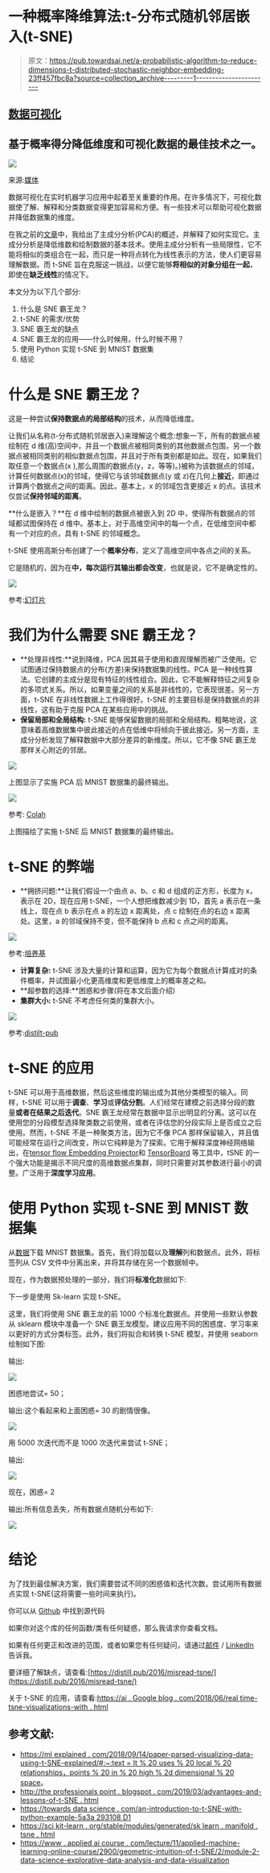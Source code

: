 # 一种概率降维算法:t-分布式随机邻居嵌入(t-SNE)

> 原文：<https://pub.towardsai.net/a-probabilistic-algorithm-to-reduce-dimensions-t-distributed-stochastic-neighbor-embedding-23ff457fbc8a?source=collection_archive---------1----------------------->

## [数据可视化](https://towardsai.net/p/category/data-visualization)

## 基于概率得分降低维度和可视化数据的最佳技术之一。

![](img/b854cbdce829bfc3bd1d4fdef3b7d53b.png)

来源:[媒体](https://medium.com/@jwu2/improving-collaborative-filtering-with-dimensionality-reduction-a99d08585dab)

数据可视化在实时机器学习应用中起着至关重要的作用。在许多情况下，可视化数据使了解、解释和分类数据变得更加容易和方便。有一些技术可以帮助可视化数据并降低数据集的维度。

在我之前的[文章](https://medium.com/@rajviishah/dimensionality-reduction-using-principal-component-analysis-pca-41e364615766)中，我给出了主成分分析(PCA)的概述，并解释了如何实现它。主成分分析是降低维数和绘制数据的基本技术。使用主成分分析有一些局限性，它不能将相似的类组合在一起，而只是一种将点转化为线性表示的方法，使人们更容易理解数据。而 t-SNE 旨在克服这一挑战，以便它能够**将相似的对象分组在一起**，即使在**缺乏线性**的情况下。

本文分为以下几个部分:

1.  什么是 SNE 霸王龙？
2.  t-SNE 的需求/优势
3.  SNE 霸王龙的缺点
4.  SNE 霸王龙的应用——什么时候用，什么时候不用？
5.  使用 Python 实现 t-SNE 到 MNIST 数据集
6.  结论

# **什么是 SNE 霸王龙？**

这是一种尝试**保持数据点的局部结构**的技术，从而降低维度。

让我们从名称(t-分布式随机邻居嵌入)来理解这个概念:想象一下，所有的数据点被绘制在 d 维(高)空间中，并且一个数据点被相同类别的其他数据点包围，另一个数据点被相同类别的相似数据点包围，并且对于所有类别都是如此。现在，如果我们取任意一个数据点(x ),那么周围的数据点(y，z，等等)。)被称为该数据点的邻域，计算任何数据点(x)的邻域，使得它与该邻域数据点(y 或 z)在几何上**接近**，即通过计算两个数据点之间的距离。因此，基本上，x 的邻域包含更接近 x 的点。该技术仅尝试**保持邻域的距离**。

**什么是嵌入？**在 d 维中绘制的数据点被嵌入到 2D 中，使得所有数据点的邻域都试图保持在 d 维中。基本上，对于高维空间中的每一个点，在低维空间中都有一个对应的点，具有 t-SNE 的邻域概念。

t-SNE 使用高斯分布创建了一个**概率分布**，定义了高维空间中各点之间的关系。

它是随机的，因为在**中，每次运行其输出都会改变**，也就是说，它不是确定性的。

![](img/479ab22c246ec91811069bfc7bfa93ef.png)

参考:[幻灯片](https://pt.slideshare.net/ssuserb667a8/visualization-data-using-tsne)

# 我们为什么需要 SNE 霸王龙？

*   **处理非线性:**说到降维，PCA 因其易于使用和直观理解而被广泛使用。它试图通过保持数据点的分布(方差)来保持数据集的线性。PCA 是一种线性算法。它创建的主成分是现有特征的线性组合。因此，它不能解释特征之间复杂的多项式关系。所以，如果变量之间的关系是非线性的，它表现很差。另一方面，t-SNE 在非线性数据上工作得很好。t-SNE 的主要目标是保持数据点的非线性，这有助于克服 PCA 在某些应用中的挑战。
*   **保留局部和全局结构:** t-SNE 能够保留数据的局部和全局结构。粗略地说，这意味着高维数据集中彼此接近的点在低维中将倾向于彼此接近。另一方面，主成分分析发现了解释数据中大部分差异的新维度。所以，它不像 SNE 霸王龙那样关心附近的邻居。

![](img/92a45b9cf5cccec3dee7b7bb816b174b.png)

上图显示了实施 PCA 后 MNIST 数据集的最终输出。

![](img/5d7ce1cc9b2bfb9047bb64e498df2b23.png)

参考: [Colah](http://colah.github.io/posts/2014-10-Visualizing-MNIST/)

上图描绘了实施 t-SNE 后 MNIST 数据集的最终输出。

# **t-SNE 的弊端**

*   **拥挤问题:**让我们假设一个由点 a、b、c 和 d 组成的正方形，长度为 x，表示在 2D，现在应用 t-SNE，一个人想把维数减少到 1D，首先 a 表示在一条线上，现在点 b 表示在点 a 的左边 x 距离处，点 c 绘制在点的右边 x 距离处。这里，a 的邻域保持不变，但不能保持 b 点和 c 点之间的距离。

![](img/2745420b538f2f0862aa70d6518f93f9.png)

参考:[培养基](https://medium.com/@ranasinghiitkgp/t-sne-visualization-of-high-dimension-mnist-dataset-48fb23d1bafd)

*   **计算复杂:** t-SNE 涉及大量的计算和运算，因为它为每个数据点计算成对的条件概率，并试图最小化更高维度和更低维度上的概率差之和。
*   **超参数的选择:**困惑和步骤(将在本文后面介绍)
*   **集群大小:** t-SNE 不考虑任何类的集群大小。

![](img/56d602d7c529dc7b9b3530146466c818.png)

参考:[distilt-pub](https://distill.pub/2016/misread-tsne/)

# **t-SNE 的应用**

t-SNE 可以用于高维数据，然后这些维度的输出成为其他分类模型的输入。同样，t-SNE 可以用于**调查**、**学习**或**评估分割**。人们经常在建模之前选择分段的数量**或者在结果之后迭代**。SNE 霸王龙经常在数据中显示出明显的分离。这可以在使用您的分段模型选择聚类数之前使用，或者在评估您的分段实际上是否成立之后使用。然而，t-SNE 不是一种聚类方法，因为它不像 PCA 那样保留输入，并且值可能经常在运行之间改变，所以它纯粹是为了探索。它用于解释深度神经网络输出，在[tensor flow Embedding Projector](https://ai.googleblog.com/2016/12/open-sourcing-embedding-projector-tool.html)和 [TensorBoard](https://www.tensorflow.org/versions/r1.2/get_started/embedding_viz) 等工具中，tSNE 的一个强大功能是揭示不同尺度的高维数据点集群，同时只需要对其参数进行最小的调整。广泛用于**深度学习应用**。

# **使用 Python 实现 t-SNE 到 MNIST 数据集**

从[数据](https://www.kaggle.com/c/digit-recognizer/data?select=train.csv)下载 MNIST 数据集。首先，我们将加载以及**理解**列和数据点。此外，将标签列从 CSV 文件中分离出来，并将其存储在另一个数据帧中。

现在，作为数据预处理的一部分，我们将**标准化**数据如下:

下一步是使用 Sk-learn 实现 t-SNE。

这里，我们将使用 SNE 霸王龙的前 1000 个标准化数据点。并使用一些默认参数从 sklearn 模块中准备一个 SNE 霸王龙模型。建议应用不同的困惑度、学习率来以更好的方式分类标签。此外，我们将拟合和转换 t-SNE 模型，并使用 seaborn 绘制如下图:

输出:

![](img/c59d6d970a8a2d3ec49b3107b724a33c.png)

困惑地尝试= 50；

输出:这个看起来和上面困惑= 30 的剧情很像。

![](img/d0637409a861f3f6f3f5a38e1ee3c57b.png)

用 5000 次迭代而不是 1000 次迭代来尝试 t-SNE；

输出:

![](img/f6ffbbee8a882986f906a1c6a6720817.png)

现在，困惑= 2

输出:所有信息丢失，所有数据点随机分布如下:

![](img/491ef1c322710c88566bb300ec5df075.png)

# 结论

为了找到最佳解决方案，我们需要尝试不同的困惑值和迭代次数。尝试用所有数据点实现 t-SNE(这将需要一些时间来执行)。

你可以从 [Github](https://github.com/rajviishah/t-SNE) 中找到源代码

如果你对这个库的任何函数/类有任何疑惑，那么我请求你查看文档。

如果有任何更正和改进的范围，或者如果您有任何疑问，请通过[邮件](mailto:rajvishah2309@gmail.com) / [LinkedIn](https://www.linkedin.com/in/rajviishah/) 告诉我。

要详细了解缺点，请查看:[https://distill.pub/2016/misread-tsne/](https://distill.pub/2016/misread-tsne/)

关于 t-SNE 的应用，请查看:[https://ai . Google blog . com/2018/06/real time-tsne-visualizations-with . html](https://ai.googleblog.com/2018/06/realtime-tsne-visualizations-with.html)

## **参考文献:**

*   [https://ml explained . com/2018/09/14/paper-parsed-visualizing-data-using-t-SNE-explained/#:~:text = It % 20 uses % 20 local % 20 relationships，points % 20 in % 20 high % 2d dimensional % 20 space](https://mlexplained.com/2018/09/14/paper-dissected-visualizing-data-using-t-sne-explained/#:~:text=It%20uses%20the%20local%20relationships,points%20in%20high%2Ddimensional%20space)。
*   [http://the professionals point . blogspot . com/2019/03/advantages-and-lessons-of-t-SNE . html](http://theprofessionalspoint.blogspot.com/2019/03/advantages-and-disadvantages-of-t-sne.html)
*   [https://towards data science . com/an-introduction-to-t-SNE-with-python-example-5a3a 293108 D1](https://towardsdatascience.com/an-introduction-to-t-sne-with-python-example-5a3a293108d1)
*   [https://sci kit-learn . org/stable/modules/generated/sk learn . manifold . tsne . html](https://scikit-learn.org/stable/modules/generated/sklearn.manifold.TSNE.html)
*   [https://www . applied ai course . com/lecture/11/applied-machine-learning-online-course/2900/geometric-intuition-of-t-SNE/2/module-2-data-science-explorative-data-analysis-and-data-visualization](https://www.appliedaicourse.com/lecture/11/applied-machine-learning-online-course/2900/geometric-intuition-of-t-sne/2/module-2-data-science-exploratory-data-analysis-and-data-visualization)